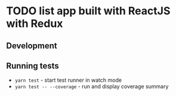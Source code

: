 # TODO list app built with ReactJS with Redux

## Development


## Running tests

*   `yarn test` - start test runner in watch mode
*   `yarn test -- --coverage` - run and display coverage summary
